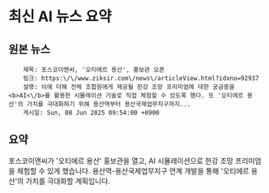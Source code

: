 # 최신 AI 뉴스 요약

## 원본 뉴스
		제목: 포스코이앤씨, '오티에르 용산', 홍보관 오픈
		링크: https:\/\/www.ziksir.com\/news\/articleView.html?idxno=92937
		설명: 이에 더해 전체 조합원에게 제공될 한강 조망 프리미엄에 대한 궁금증을 <b>AI<\/b>를 활용한 시뮬레이션 기술로 직접 체험할 수 있도록 했다. 또 '오티에르 용산'의 가치를 극대화하기 위해 용산역부터 용산국제업무지구까지... 
		게시일: Sun, 08 Jun 2025 09:54:00 +0900


## 요약
포스코이앤씨가 '오티에르 용산' 홍보관을 열고, AI 시뮬레이션으로 한강 조망 프리미엄을 체험할 수 있게 했습니다. 용산역-용산국제업무지구 연계 개발을 통해 '오티에르 용산'의 가치를 극대화할 계획입니다.
